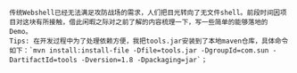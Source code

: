     传统Webshell已经无法满足攻防战场的需求，人们把目光转向了无文件shell。前段时间因项目对这块有所接触，借此闲暇之际对之前了解的内容梳理一下，写一些简单的能够落地的Demo。
    Tips: 在开发过程中为了处理依赖方便，我把tools.jar安装到了本地maven仓库，具体命令如下：`mvn install:install-file -Dfile=tools.jar -DgroupId=com.sun -DartifactId=tools -Dversion=1.8 -Dpackaging=jar`；
